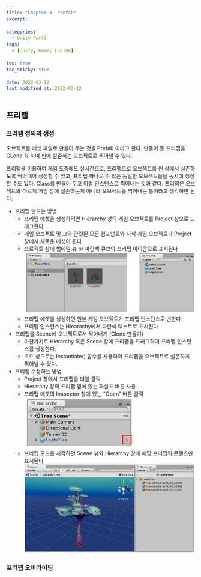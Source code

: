 ```yaml
---
title: "Chapter 3. Prefab"
excerpt:

categories:
  - Unity Part3
tags:
  - [Unity, Game, Engine]

toc: true
toc_sticky: true

date: 2022-03-12
last_modified_at: 2022-03-12
---
```


## 프리팹

### 프리팹 정의와 생성

오브젝트를 에셋 파일로 만들어 두는 것을 Prefab 이라고 한다. 만들어 둔 프리팹을 CLone 화 하여 씬에 실존하는 오브젝트로 찍어낼 수 있다.

프리팹을 이용하여 게임 도중에도 실시간으로, 프리팹으로 오브젝트를 씬 상에서 실존하도록 찍어내어 생성할 수 있고, 프리팹 하나로 수 많은 동일한 오브젝트들을 동시에 생성할 수도 있다. Class를 만들어 두고 이럴 인스턴스로 찍어내는 것과 같다. 프리팹은 오브젝트와 다르게 게임 상에 실존하는게 아니라 오브젝트를 찍어내는 틀이라고 생각하면 된다.

- 프리팹 만드는 방법
  - 프리팹 에셋을 생성하려면 Hierarchy 창의 게임 오브젝트를 Project 창으로 드래그한다
  - 게임 오브젝트 및 그와 관련된 모든 컴포넌트와 자식 게임 오브젝트가 Project 창에서 새로운 에셋이 된다
  - 프로젝트 창에 썸네일 뷰 or 파란색 큐브의 프리팹 아이콘으로 표시된다
    ![](2022-03-13-00-14-24.png)
  - 프리팹 에셋을 생성하면 원본 게임 오브젝트가 프리팹 인스턴스로 변한다
  - 프리팹 인스턴스는 Hiearachy에서 파란색 텍스트로 표시된다
- 프리팹을 Scene에 오브젝트로서 찍어내기 (Clone 만들기)
  - 마찬가지로 Hierarchy 혹은 Scene 창에 프리팹을 드래그하여 프리펩 인스턴스를 생성한다.
  - 코드 상으로는 Instantiate() 함수를 사용하여 프리팹을 오브젝트로 실존하게 찍어낼 수 있다.
- 프리팹 수정하는 방법
  - Project 창에서 프리팹을 더블 클릭
  - Hierarchy 창의 프리팹 옆에 있는 화살표 버튼 사용
  - 프리팹 에셋의 Inspector 창에 있는 “Open” 버튼 클릭
    ![](2022-03-13-00-19-09.png)
  - 프리팹 모드를 시작하면 Scene 뷰와 Hierarchy 창에 해당 프리팹의 콘텐츠만 표시된다
    ![](2022-03-13-00-20-52.png)

### 프리팹 오버라이딩
